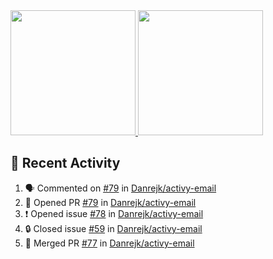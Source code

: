 <a href="https://github.com/anuraghazra/github-readme-stats">
  <img height=200 src="https://readme-stats-danrejk.vercel.app/api?username=Danrejk&theme=github_dark&border_color=3d444d&count_private=true" />
</a>
<a href="https://github.com/anuraghazra/github-readme-stats">
  <img height=200 src="https://readme-stats-danrejk.vercel.app/api/top-langs/?username=Danrejk&layout=donut&theme=github_dark&border_color=3d444d&count_private=true" />
</a>

## 🚀 Recent Activity  
<!--START_SECTION:activity-->
1. 🗣 Commented on [#79](https://github.com/Danrejk/activy-email/pull/79#issuecomment-2813907322) in [Danrejk/activy-email](https://github.com/Danrejk/activy-email)
2. 💪 Opened PR [#79](https://github.com/Danrejk/activy-email/pull/79) in [Danrejk/activy-email](https://github.com/Danrejk/activy-email)
3. ❗ Opened issue [#78](https://github.com/Danrejk/activy-email/issues/78) in [Danrejk/activy-email](https://github.com/Danrejk/activy-email)
4. 🔒 Closed issue [#59](https://github.com/Danrejk/activy-email/issues/59) in [Danrejk/activy-email](https://github.com/Danrejk/activy-email)
5. 🎉 Merged PR [#77](https://github.com/Danrejk/activy-email/pull/77) in [Danrejk/activy-email](https://github.com/Danrejk/activy-email)
<!--END_SECTION:activity-->

